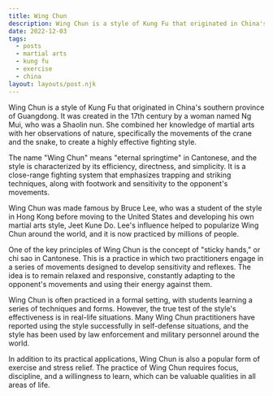 ```yaml
---
title: Wing Chun
description: Wing Chun is a style of Kung Fu that originated in China's southern province of Guangdong. It was created in the 17th century by a woman named Ng Mui, who was a Shaolin nun. She combined her knowledge of martial arts with her observations of nature, specifically the movements of the crane and the snake, to create a highly effective fighting style.
date: 2022-12-03
tags:
  - posts
  - martial arts
  - kung fu
  - exercise
  - china
layout: layouts/post.njk
---
```


Wing Chun is a style of Kung Fu that originated in China's southern province of Guangdong. It was created in the 17th century by a woman named Ng Mui, who was a Shaolin nun. She combined her knowledge of martial arts with her observations of nature, specifically the movements of the crane and the snake, to create a highly effective fighting style.

The name "Wing Chun" means "eternal springtime" in Cantonese, and the style is characterized by its efficiency, directness, and simplicity. It is a close-range fighting system that emphasizes trapping and striking techniques, along with footwork and sensitivity to the opponent's movements.

Wing Chun was made famous by Bruce Lee, who was a student of the style in Hong Kong before moving to the United States and developing his own martial arts style, Jeet Kune Do. Lee's influence helped to popularize Wing Chun around the world, and it is now practiced by millions of people.

One of the key principles of Wing Chun is the concept of "sticky hands," or chi sao in Cantonese. This is a practice in which two practitioners engage in a series of movements designed to develop sensitivity and reflexes. The idea is to remain relaxed and responsive, constantly adapting to the opponent's movements and using their energy against them.

Wing Chun is often practiced in a formal setting, with students learning a series of techniques and forms. However, the true test of the style's effectiveness is in real-life situations. Many Wing Chun practitioners have reported using the style successfully in self-defense situations, and the style has been used by law enforcement and military personnel around the world.

In addition to its practical applications, Wing Chun is also a popular form of exercise and stress relief. The practice of Wing Chun requires focus, discipline, and a willingness to learn, which can be valuable qualities in all areas of life.
